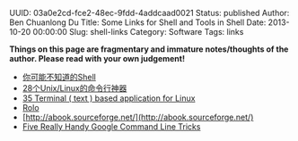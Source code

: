 UUID: 03a0e2cd-fce2-48ec-9fdd-4addcaad0021
Status: published
Author: Ben Chuanlong Du
Title: Some Links for Shell and Tools in Shell
Date: 2013-10-20 00:00:00
Slug: shell-links
Category: Software
Tags: links

**Things on this page are fragmentary and immature notes/thoughts of the author. Please read with your own judgement!**
 
- [你可能不知道的Shell](http://coolshell.cn/articles/8619.html)
- [28个Unix/Linux的命令行神器](http://coolshell.cn/articles/7829.html)
- [35 Terminal ( text ) based application for Linux](http://www.linuxnov.com/35-terminal-text-based-application-for-linux/)
- [Rolo](http://rolo.sourceforge.net/)
- [http://abook.sourceforge.net/](http://abook.sourceforge.net/)
- [Five Really Handy Google Command Line Tricks](http://lifehacker.com/5568817/five-really-handy-google-command-line-tricks)

